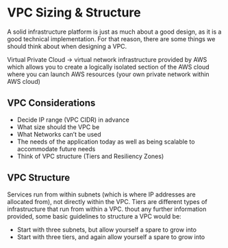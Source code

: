 # VPC Sizing & Structure
A solid infrastructure platform is just as much about a good design, as it is a good technical implementation. For that reason, there are some things we should think about when designing a VPC.

Virtual Private Cloud -> virtual network infrastructure provided by AWS which allows you to create a logically isolated section of the AWS cloud where you can launch AWS resources (your own private network within AWS cloud) 

## VPC Considerations
- Decide IP range (VPC CIDR) in advance 
- What size should the VPC be
- What Networks can’t be used
- The needs of the application today as well as being scalable to accommodate future needs
- Think of VPC structure (Tiers and Resiliency Zones) 

## VPC Structure
Services run from within subnets (which is where IP addresses are allocated from), not directly within the VPC.
Tiers are different types of infrastructure that run from within a VPC.
thout any further information provided, some basic guidelines to structure a VPC would be:

- Start with three subnets, but allow yourself a spare to grow into
- Start with three tiers, and again allow yourself a spare to grow into
